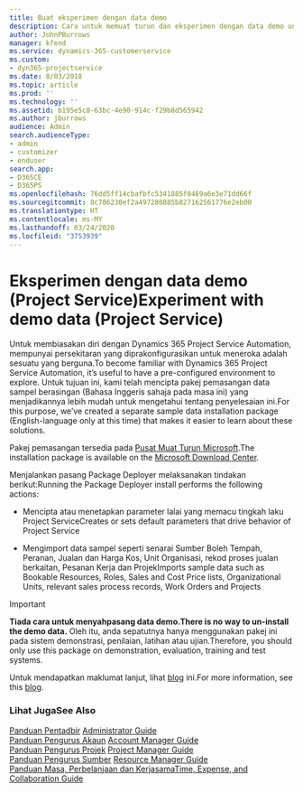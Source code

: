 ```yaml
---
title: Buat eksperimen dengan data demo
description: Cara untuk memuat turun dan eksperimen dengan data demo untuk Project Service Automation.
author: JohnPBurrows
manager: kfend
ms.service: dynamics-365-customerservice
ms.custom:
- dyn365-projectservice
ms.date: 8/03/2018
ms.topic: article
ms.prod: ''
ms.technology: ''
ms.assetid: b195e5c8-63bc-4e90-914c-f29b8d565942
ms.author: jburrows
audience: Admin
search.audienceType:
- admin
- customizer
- enduser
search.app:
- D365CE
- D365PS
ms.openlocfilehash: 76dd5ff14cbafbfc5341885f0469a6e3e71dd66f
ms.sourcegitcommit: 8c786230ef2a497280885b827162561776e2eb00
ms.translationtype: HT
ms.contentlocale: ms-MY
ms.lasthandoff: 03/24/2020
ms.locfileid: "3753939"
---
```

# <a name="experiment-with-demo-data-project-service"></a><span data-ttu-id="f3f30-103">Eksperimen dengan data demo (Project Service)</span><span class="sxs-lookup"><span data-stu-id="f3f30-103">Experiment with demo data (Project Service)</span></span>

<span data-ttu-id="f3f30-104">Untuk membiasakan diri dengan Dynamics 365 Project Service Automation, mempunyai persekitaran yang diprakonfigurasikan untuk meneroka adalah sesuatu yang berguna.</span><span class="sxs-lookup"><span data-stu-id="f3f30-104">To become familiar with Dynamics 365 Project Service Automation, it’s useful to have a pre-configured environment to explore.</span></span> <span data-ttu-id="f3f30-105">Untuk tujuan ini, kami telah mencipta pakej pemasangan data sampel berasingan (Bahasa Inggeris sahaja pada masa ini) yang menjadikannya lebih mudah untuk mengetahui tentang penyelesaian ini.</span><span class="sxs-lookup"><span data-stu-id="f3f30-105">For this purpose, we’ve created a separate sample data installation package (English-language only at this time) that makes it easier to learn about these solutions.</span></span> 

<span data-ttu-id="f3f30-106">Pakej pemasangan tersedia pada [Pusat Muat Turun Microsoft](https://go.microsoft.com/fwlink/?linkid=859966).</span><span class="sxs-lookup"><span data-stu-id="f3f30-106">The installation package is available on the [Microsoft Download Center](https://go.microsoft.com/fwlink/?linkid=859966).</span></span>  

<span data-ttu-id="f3f30-107">Menjalankan pasang Package Deployer melaksanakan tindakan berikut:</span><span class="sxs-lookup"><span data-stu-id="f3f30-107">Running the Package Deployer install performs the following actions:</span></span> 
  
-   <span data-ttu-id="f3f30-108">Mencipta atau menetapkan parameter lalai yang memacu tingkah laku Project Service</span><span class="sxs-lookup"><span data-stu-id="f3f30-108">Creates or sets default parameters that drive behavior of Project Service</span></span>  
  
-   <span data-ttu-id="f3f30-109">Mengimport data sampel seperti senarai Sumber Boleh Tempah, Peranan, Jualan dan Harga Kos, Unit Organisasi, rekod proses jualan berkaitan, Pesanan Kerja dan Projek</span><span class="sxs-lookup"><span data-stu-id="f3f30-109">Imports sample data such as Bookable Resources, Roles, Sales and Cost Price lists, Organizational Units, relevant sales process records, Work Orders and Projects</span></span>    
  
> [!IMPORTANT]
> <span data-ttu-id="f3f30-110">**Tiada cara untuk menyahpasang data demo.**</span><span class="sxs-lookup"><span data-stu-id="f3f30-110">**There is no way to un-install the demo data.**</span></span> <span data-ttu-id="f3f30-111">Oleh itu, anda sepatutnya hanya menggunakan pakej ini pada sistem demonstrasi, penilaian, latihan atau ujian.</span><span class="sxs-lookup"><span data-stu-id="f3f30-111">Therefore, you should only use this package on demonstration, evaluation, training and test systems.</span></span>

<span data-ttu-id="f3f30-112">Untuk mendapatkan maklumat lanjut, lihat [blog](https://blogs.msdn.microsoft.com/crm/2017/10/24/microsoft-dynamics-365-for-field-service-and-project-service-automation-sample-data) ini.</span><span class="sxs-lookup"><span data-stu-id="f3f30-112">For more information, see this [blog](https://blogs.msdn.microsoft.com/crm/2017/10/24/microsoft-dynamics-365-for-field-service-and-project-service-automation-sample-data).</span></span>





  
### <a name="see-also"></a><span data-ttu-id="f3f30-113">Lihat Juga</span><span class="sxs-lookup"><span data-stu-id="f3f30-113">See Also</span></span>  
 <span data-ttu-id="f3f30-114">[Panduan Pentadbir](../project-service/admin-guide.md) </span><span class="sxs-lookup"><span data-stu-id="f3f30-114">[Administrator Guide](../project-service/admin-guide.md) </span></span>  
 <span data-ttu-id="f3f30-115">[Panduan Pengurus Akaun](../project-service/account-manager-guide.md) </span><span class="sxs-lookup"><span data-stu-id="f3f30-115">[Account Manager Guide](../project-service/account-manager-guide.md) </span></span>  
 <span data-ttu-id="f3f30-116">[Panduan Pengurus Projek](../project-service/project-manager-guide.md) </span><span class="sxs-lookup"><span data-stu-id="f3f30-116">[Project Manager Guide](../project-service/project-manager-guide.md) </span></span>  
 <span data-ttu-id="f3f30-117">[Panduan Pengurus Sumber](../project-service/resource-manager-guide.md) </span><span class="sxs-lookup"><span data-stu-id="f3f30-117">[Resource Manager Guide](../project-service/resource-manager-guide.md) </span></span>  
 [<span data-ttu-id="f3f30-118">Panduan Masa, Perbelanjaan dan Kerjasama</span><span class="sxs-lookup"><span data-stu-id="f3f30-118">Time, Expense, and Collaboration Guide</span></span>](../project-service/time-expense-collaboration-guide.md)

